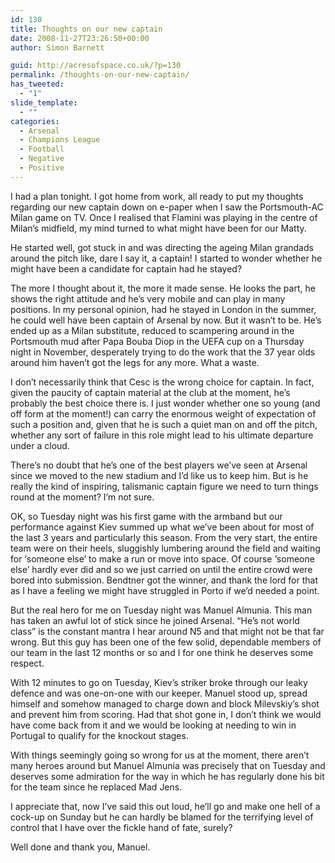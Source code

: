 ```yaml
---
id: 130
title: Thoughts on our new captain
date: 2008-11-27T23:26:50+00:00
author: Simon Barnett

guid: http://acresofspace.co.uk/?p=130
permalink: /thoughts-on-our-new-captain/
has_tweeted:
  - "1"
slide_template:
  - ""
categories:
  - Arsenal
  - Champions League
  - Football
  - Negative
  - Positive
---
```

I had a plan tonight. I got home from work, all ready to put my thoughts regarding our new captain down on e-paper when I saw the Portsmouth-AC Milan game on TV. Once I realised that Flamini was playing in the centre of Milan&#8217;s midfield, my mind turned to what might have been for our Matty.

He started well, got stuck in and was directing the ageing Milan grandads around the pitch like, dare I say it, a captain! I started to wonder whether he might have been a candidate for captain had he stayed?

The more I thought about it, the more it made sense. He looks the part, he shows the right attitude and he&#8217;s very mobile and can play in many positions. In my personal opinion, had he stayed in London in the summer, he could well have been captain of Arsenal by now. But it wasn&#8217;t to be. He&#8217;s ended up as a Milan substitute, reduced to scampering around in the Portsmouth mud after Papa Bouba Diop in the UEFA cup on a Thursday night in November, desperately trying to do the work that the 37 year olds around him haven&#8217;t got the legs for any more. What a waste.

I don&#8217;t necessarily think that Cesc is the wrong choice for captain. In fact, given the paucity of captain material at the club at the moment, he&#8217;s probably the best choice there is. I just wonder whether one so young (and off form at the moment!) can carry the enormous weight of expectation of such a position and, given that he is such a quiet man on and off the pitch, whether any sort of failure in this role might lead to his ultimate departure under a cloud.

There&#8217;s no doubt that he&#8217;s one of the best players we&#8217;ve seen at Arsenal since we moved to the new stadium and I&#8217;d like us to keep him. But is he really the kind of inspiring, talismanic captain figure we need to turn things round at the moment? I&#8217;m not sure.

OK, so Tuesday night was his first game with the armband but our performance against Kiev summed up what we&#8217;ve been about for most of the last 3 years and particularly this season. From the very start, the entire team were on their heels, sluggishly lumbering around the field and waiting for &#8216;someone else&#8217; to make a run or move into space. Of course &#8216;someone else&#8217; hardly ever did and so we just carried on until the entire crowd were bored into submission. Bendtner got the winner, and thank the lord for that as I have a feeling we might have struggled in Porto if we&#8217;d needed a point.

But the real hero for me on Tuesday night was Manuel Almunia. This man has taken an awful lot of stick since he joined Arsenal. &#8220;He&#8217;s not world class&#8221; is the constant mantra I hear around N5 and that might not be that far wrong. But this guy has been one of the few solid, dependable members of our team in the last 12 months or so and I for one think he deserves some respect.

With 12 minutes to go on Tuesday, Kiev&#8217;s striker broke through our leaky defence and was one-on-one with our keeper. Manuel stood up, spread himself and somehow managed to charge down and block Milevskiy&#8217;s shot and prevent him from scoring. Had that shot gone in, I don&#8217;t think we would have come back from it and we would be looking at needing to win in Portugal to qualify for the knockout stages.

With things seemingly going so wrong for us at the moment, there aren&#8217;t many heroes around but Manuel Almunia was precisely that on Tuesday and deserves some admiration for the way in which he has regularly done his bit for the team since he replaced Mad Jens.

I appreciate that, now I&#8217;ve said this out loud, he&#8217;ll go and make one hell of a cock-up on Sunday but he can hardly be blamed for the terrifying level of control that I have over the fickle hand of fate, surely?

Well done and thank you, Manuel.
